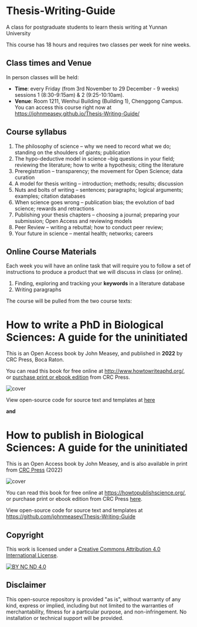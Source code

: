# Thesis-Writing-Guide
A class for postgraduate students to learn thesis writing at Yunnan University

This course has 18 hours and requires two classes per week for nine weeks.

## Class times and Venue

In person classes will be held:
 - **Time**: every Friday (from 3rd November to 29 December - 9 weeks) sessions 1 (8:30-9:15am) & 2 (9:25-10:10am).
 - **Venue**: Room 1211, Wenhui Building (Building 1), Chenggong Campus.
You can access this course right now at https://johnmeasey.github.io/Thesis-Writing-Guide/

## Course syllabus
1.	The philosophy of science – why we need to record what we do; standing on the shoulders of giants; publication
2.	The hypo-deductive model in science –big questions in your field; reviewing the literature; how to write a hypothesis; citing the literature
3.	Preregistration – transparency; the movement for Open Science; data curation
4.	A model for thesis writing – introduction; methods; results; discussion
5.	Nuts and bolts of writing – sentences; paragraphs; logical arguments; examples; citation databases
6.	When science goes wrong – publication bias; the evolution of bad science; rewards and retractions
7.	Publishing your thesis chapters – choosing a journal; preparing your submission; Open Access and reviewing models
8.	Peer Review – writing a rebuttal; how to conduct peer review; 
9.	Your future in science – mental health; networks; careers

## Online Course Materials
Each week you will have an online task that will require you to follow a set of instructions to produce a product that we will discuss in class (or online).
1.	Finding, exploring and tracking your **keywords** in a literature database
2.  Writing paragraphs


The course will be pulled from the two course texts:

# How to write a PhD in Biological Sciences: A guide for the uninitiated 

This is an Open Access book by John Measey, and published in <b>2022</b> by CRC Press, Boca Raton.

You can read this book for free online at http://www.howtowriteaphd.org/, or [purchase print or ebook edition](https://www.routledge.com/How-to-Write-a-PhD-in-Biological-Sciences-A-Guide-for-the-Uninitiated/Measey/p/book/9781032080208) from CRC Press.


![cover](https://user-images.githubusercontent.com/25199650/132136607-ee08db4e-0ea7-4d42-8ca3-30d2935043f8.jpg)

View open-source code for source text and templates at [here](https://github.com/johnmeasey/How-to-write-a-PhD-in-Biological-Sciences)


**and**

# How to publish in Biological Sciences: A guide for the uninitiated

This is an Open Access book by John Measey, and is also available in print from [CRC Press](https://www.routledge.com/How-to-Publish-in-Biological-Sciences-A-Guide-for-the-Uninitiated/Measey/p/book/9781032116419) (2022)

![cover](https://user-images.githubusercontent.com/25199650/131245320-269a0b7d-9c04-415a-967a-bef5f0d4ebb9.jpg)

You can read this book for free online at https://howtopublishscience.org/, or purchase print or ebook edition from CRC Press [here](https://www.routledge.com/How-to-Publish-in-Biological-Sciences-A-Guide-for-the-Uninitiated/Measey/p/book/9781032116419).

View open-source code for source text and templates at https://github.com/johnmeasey/Thesis-Writing-Guide

## Copyright
This work is licensed under a
[Creative Commons Attribution 4.0 International License][cc-by].

[![BY NC ND 4.0][cc-by-image]][cc-by]

[cc-by]: https://creativecommons.org/licenses/by-nc-nd/4.0/
[cc-by-image]: http://mirrors.creativecommons.org/presskit/buttons/88x31/png/by-nc-nd.png
[cc-by-shield]: http://mirrors.creativecommons.org/presskit/buttons/80x15/svg/by-nc-nd.svg

## Disclaimer
This open-source repository is provided "as is", without warranty of any kind, express or implied, including but not limited to the warranties of merchantability, fitness for a particular purpose, and non-infringement. No installation or technical support will be provided.

